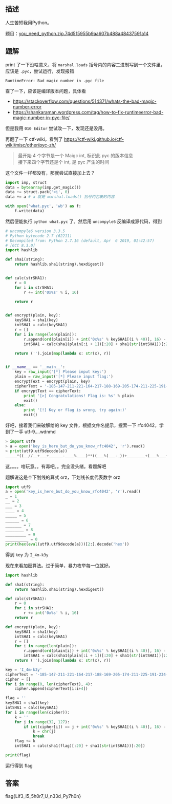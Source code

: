 ## 描述

人生苦短我用Python。

题目：[you_need_python.zip.74d515955b9aa607b488a48437591a14](./assets/you_need_python.zip.74d515955b9aa607b488a48437591a14)

## 题解

print 了一下没啥意义，将 `marshal.loads` 括号内的内容二进制写到一个文件里，应该是 `.pyc`，尝试运行，发现报错

```
RuntimeError: Bad magic number in .pyc file
```

查了一下，应该是编译版本问题，具体看 

- https://stackoverflow.com/questions/514371/whats-the-bad-magic-number-error
- https://shankaraman.wordpress.com/tag/how-to-fix-runtimeerror-bad-magic-number-in-pyc-file/

但是我用 `010 Editor` 尝试改一下，发现还是没用。

再翻了一下 ctf-wiki，看到了 https://ctf-wiki.github.io/ctf-wiki/misc/other/pyc-zh/

> 最开始 4 个字节是一个 Maigc int, 标识此 pyc 的版本信息  
  接下来四个字节还是个 int, 是 pyc 产生的时间

这个文件一样都没有，那就尝试直接加上去？

```python
import imp, struct
data = bytearray(imp.get_magic())
data += struct.pack('<i', 0)
data += a # a 就是 marshal.loads() 括号内包裹的内容

with open('what.pyc', 'wb') as f:
    f.write(data)
```

然后便能执行 `python what.pyc` 了。然后用 `uncompyle6` 反编译成源代码，得到

```python
# uncompyle6 version 3.3.5
# Python bytecode 2.7 (62211)
# Decompiled from: Python 2.7.16 (default, Apr  6 2019, 01:42:57) 
# [GCC 8.3.0]
import hashlib

def sha1(string):
    return hashlib.sha1(string).hexdigest()


def calc(strSHA1):
    r = 0
    for i in strSHA1:
        r += int('0x%s' % i, 16)

    return r


def encrypt(plain, key):
    keySHA1 = sha1(key)
    intSHA1 = calc(keySHA1)
    r = []
    for i in range(len(plain)):
        r.append(ord(plain[i]) + int('0x%s' % keySHA1[(i % 40)], 16) - intSHA1)
        intSHA1 = calc(sha1(plain[:i + 1])[:20] + sha1(str(intSHA1))[:20])

    return ('').join(map(lambda x: str(x), r))


if __name__ == '__main__':
    key = raw_input('[*] Please input key:')
    plain = raw_input('[*] Please input flag:')
    encryptText = encrypt(plain, key)
    cipherText = '-185-147-211-221-164-217-188-169-205-174-211-225-191-234-148-199-198-253-175-157-222-135-240-229-201-154-178-187-244-183-212-222-164'
    if encryptText == cipherText:
        print '[>] Congratulations! Flag is: %s' % plain
        exit()
    else:
        print '[!] Key or flag is wrong, try again:)'
        exit()
```

好吧，接着我们来破解给的 key 文件，根据文件名提示，搜索一下 rfc4042，学到了一手 utf-9....wdnmd

```python
> import utf9
> a = open('key_is_here_but_do_you_know_rfc4042', 'r').read()
> print(utf9.utf9decode(a))
_____*((__//__+___+______-____%____)**((___%(___-_))+________+(___%___+_____+_______%__+______-(______//(_____%___)))))+__*(((________/__)+___%__+_______-(________//____))**(_*(_____+_____)+_______+_________%___))+________*(((_________//__+________%__)+(_______-_))**((___+_______)+_________-(______//__)))+_______*((___+_________-(______//___-_______%__%_))**(_____+_____+_____))+__*(__+_________-(___//___-_________%_____%__))**(_________-____+_______)+(___+_______)**(________%___%__+_____+______)+(_____-__)*((____//____-_____%____%_)+_________)**(_____-(_______//_______+_________%___)+______)+(_____+(_________%_______)*__+_)**_________+_______*(((_________%_______)*__+_______-(________//________))**_______)+(________/__)*(((____-_+_______)*(______+____))**___)+___*((__+_________-_)**_____)+___*(((___+_______-______/___+__-_________%_____%__)*(___-_+________/__+_________%_____))**__)+(_//_)*(((________%___%__+_____+_____)%______)+_______-_)**___+_____*((______/(_____%___))+_______)*((_________%_______)*__+_____+_)+___//___+_________+_________/___
```

这。。。。啥玩意。。有毒吧。。完全没头绪。看题解吧

题解说这是个下划线的算式 orz，下划线长度代表数字 orz

```python
import utf9
a = open('key_is_here_but_do_you_know_rfc4042', 'r').read()
_ = 1
__ = 2
___ = 3
____ = 4
_____ = 5
______ = 6
_______ = 7
________ = 8
_________ = 9
__________ = 0
print(hex(eval(utf9.utf9decode(a)))[2:].decode('hex'))
```

得到 key 为 `I_4m-k3y`

现在来看加密算法。过于简单，暴力枚举每一位就好。

```python
import hashlib

def sha1(string):
    return hashlib.sha1(string).hexdigest()

def calc(strSHA1):
    r = 0
    for i in strSHA1:
        r += int('0x%s' % i, 16)
    return r

def encrypt(plain, key):
    keySHA1 = sha1(key)
    intSHA1 = calc(keySHA1)
    r = []
    for i in range(len(plain)):
        r.append(ord(plain[i]) + int('0x%s' % keySHA1[(i % 40)], 16) - intSHA1)
        intSHA1 = calc(sha1(plain[:i + 1])[:20] + sha1(str(intSHA1))[:20])
    return ('').join(map(lambda x: str(x), r))

key = 'I_4m-k3y'
cipherText = '-185-147-211-221-164-217-188-169-205-174-211-225-191-234-148-199-198-253-175-157-222-135-240-229-201-154-178-187-244-183-212-222-164'
cipher = []
for i in range(0, len(cipherText), 4):
    cipher.append(cipherText[i:i+4])

flag = ''
keySHA1 = sha1(key)
intSHA1 = calc(keySHA1)
for i in range(len(cipher)):
    k = ''
    for j in range(32, 127):
        if int(cipher[i]) == j + int('0x%s' % keySHA1[(i % 40)], 16) - intSHA1:
            k = chr(j)
            break
    flag += k
    intSHA1 = calc(sha1(flag)[:20] + sha1(str(intSHA1))[:20])

print(flag)
```

运行得到 flag

## 答案

flag{Lif3_i5_5h0r7_U_n33d_Py7h0n}
